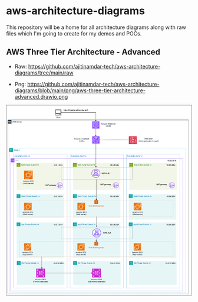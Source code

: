 # aws-architecture-diagrams

This repository will be a home for all architecture diagrams along with raw files which I'm going to create for my demos and POCs.

## AWS Three Tier Architecture - Advanced

- Raw: https://github.com/ajitinamdar-tech/aws-architecture-diagrams/tree/main/raw

- Png: https://github.com/ajitinamdar-tech/aws-architecture-diagrams/blob/main/png/aws-three-tier-architecture-advanced.drawio.png

![alt text](https://github.com/ajitinamdar-tech/aws-architecture-diagrams/blob/main/png/aws-three-tier-architecture-advanced.drawio.png?raw=true)


